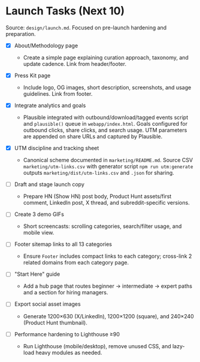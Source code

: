 # Launch Tasks (Next 10)

Source: `design/launch.md`. Focused on pre-launch hardening and preparation.

- [x] About/Methodology page
  - Create a simple page explaining curation approach, taxonomy, and update cadence. Link from header/footer.

- [x] Press Kit page
  - Include logo, OG images, short description, screenshots, and usage guidelines. Link from footer.

 - [x] Integrate analytics and goals
   - Plausible integrated with outbound/download/tagged events script and `plausible()` queue in `webapp/index.html`. Goals configured for outbound clicks, share clicks, and search usage. UTM parameters are appended on share URLs and captured by Plausible.

- [x] UTM discipline and tracking sheet
  - Canonical scheme documented in `marketing/README.md`. Source CSV `marketing/utm-links.csv` with generator script `npm run utm:generate` outputs `marketing/dist/utm-links.csv` and `.json` for sharing.

- [ ] Draft and stage launch copy
  - Prepare HN (Show HN) post body, Product Hunt assets/first comment, LinkedIn post, X thread, and subreddit-specific versions.

- [ ] Create 3 demo GIFs
  - Short screencasts: scrolling categories, search/filter usage, and mobile view.

- [ ] Footer sitemap links to all 13 categories
  - Ensure `Footer` includes compact links to each category; cross-link 2 related domains from each category page.

- [ ] "Start Here" guide
  - Add a hub page that routes beginner → intermediate → expert paths and a section for hiring managers.

- [ ] Export social asset images
  - Generate 1200×630 (X/LinkedIn), 1200×1200 (square), and 240×240 (Product Hunt thumbnail).

- [ ] Performance hardening to Lighthouse ≥90
  - Run Lighthouse (mobile/desktop), remove unused CSS, and lazy-load heavy modules as needed.


